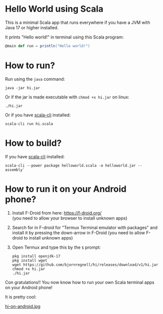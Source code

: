 # Hello World using Scala

This is a minimal Scala app that runs everywhere if you have a JVM with Java 17 or higher installed. 

It prints "Hello world!" in terminal using this Scala program:
```scala
@main def run = println("Hello world!")
```
 
# How to run?

Run using the `java` command:

```
java -jar hi.jar
``````

Or if the jar is made executable with `chmod +x hi.jar` on linux:

```
./hi.jar
``````

Or if you have [scala-cli]() installed:

```
scala-cli run hi.scala
``````

# How to build?

If you have [scala-cli]() installed:

```
scala-cli --power package helloworld.scala -o helloworld.jar --assembly`
```

# How to run it on your Android phone?

1. Install F-Droid from here: https://f-droid.org/  
  (you need to allow your browser to install unknown apps)

2. Search for in F-droid for "Termux Terminal emulator with packages" and install it by pressing the down-arrow in F-Droid
  (you need to allow F-droid to install unknown apps)

3. Open Termux and type this by the `$` prompt:
    ```
    pkg install openjdk-17
    pkg install wget
    wget https://github.com/bjornregnell/hi/releases/download/v1/hi.jar
    chmod +x hi.jar
    ./hi.jar
    ```

Con gratulations!! You now know how to run your own Scala terminal apps on your Android phone! 

It is pretty cool:

[hi-on-android.jpg](https://github.com/bjornregnell/hi/blob/main/hi-on-android.jpg)